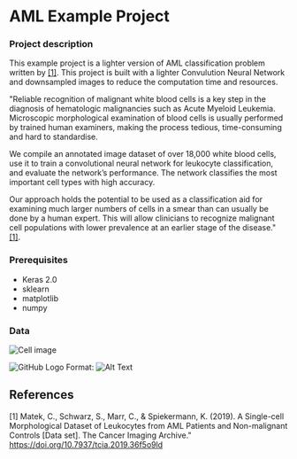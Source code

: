 # AML Example Project

### Project description

This example project is a lighter version of AML classification problem written by [[1]](#1). This project is built with a lighter Convulution Neural Network and downsampled images to reduce the computation time and resources. 

"Reliable recognition of malignant white blood cells is a key step in the diagnosis of hematologic malignancies such as Acute Myeloid Leukemia. Microscopic morphological examination of blood cells is usually performed by trained human examiners, making the process tedious, time-consuming and hard to standardise.

We compile an annotated image dataset of over 18,000 white blood cells, use it to train a convolutional neural network for leukocyte classification, and evaluate the network’s performance. The network classifies the most important cell types with high accuracy. 

Our approach holds the potential to be used as a classification aid for examining much larger numbers of cells in a smear than can usually be done by a human expert. This will allow clinicians to recognize malignant cell populations with lower prevalence at an earlier stage of the disease." [[1]](#1).

### Prerequisites

- Keras 2.0
- sklearn
- matplotlib
- numpy

### Data
![Cell image](https://aml-tjn905630c.studio.k8s-prod.pharmb.io/files/image.png?_xsrf=2%7C0dbbad6d%7C0677356ed7f45001e6613a26bb187d12%7C1589443827)

![GitHub Logo](/images/logo.png)
Format: ![Alt Text](url)

## References
<a id="1">[1]</a> 
Matek, C., Schwarz, S., Marr, C., & Spiekermann, K. (2019). A Single-cell Morphological Dataset of Leukocytes from AML Patients and Non-malignant Controls [Data set]. The Cancer Imaging Archive." https://doi.org/10.7937/tcia.2019.36f5o9ld
